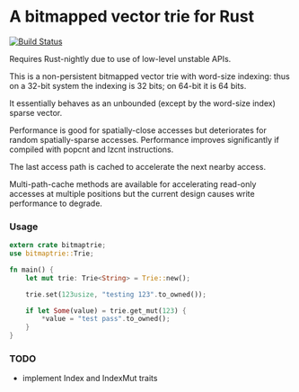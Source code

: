 # A bitmapped vector trie for Rust

[![Build Status](https://travis-ci.org/pliniker/bitmaptrie-rs.svg?branch=master)](https://travis-ci.org/pliniker/bitmaptrie-rs)

Requires Rust-nightly due to use of low-level unstable APIs.

This is a non-persistent bitmapped vector trie with word-size indexing: thus
on a 32-bit system the indexing is 32 bits; on 64-bit it is 64 bits.

It essentially behaves as an unbounded (except by the word-size index) sparse
vector.

Performance is good for spatially-close accesses but deteriorates for random
spatially-sparse accesses. Performance improves significantly if compiled 
with popcnt and lzcnt instructions.

The last access path is cached to accelerate the next nearby access.

Multi-path-cache methods are available for accelerating read-only accesses
at multiple positions but the current design causes write performance to 
degrade.

### Usage

```rust
extern crate bitmaptrie;
use bitmaptrie::Trie;

fn main() {
    let mut trie: Trie<String> = Trie::new();

    trie.set(123usize, "testing 123".to_owned());

    if let Some(value) = trie.get_mut(123) {
        *value = "test pass".to_owned();
    }
}
```

### TODO

- implement Index and IndexMut traits
